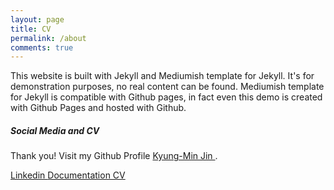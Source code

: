 ```yaml
---
layout: page
title: CV
permalink: /about
comments: true
---
```


<div class="row justify-content-between">
<div class="col-md-8 pr-5">

<p>This website is built with Jekyll and Mediumish template for Jekyll. It's for demonstration purposes, no real content can be found. Mediumish template for Jekyll is compatible with Github pages, in fact even this demo is created with Github Pages and hosted with Github.</p>

<!-- <p class="mb-5"><img class="shadow-lg" src="{{site.baseurl}}/assets/images/mediumish-jekyll-template.png" alt="jekyll template mediumish" /></p> -->
<!-- <h4>Documentation</h4>

<p>Please, read the docs <a href="https://bootstrapstarter.com/bootstrap-templates/template-mediumish-bootstrap-jekyll/">here</a>.</p>

<h4>Questions or bug reports?</h4>

<p>Head over to our <a href="https://github.com/wowthemesnet/mediumish-theme-jekyll">Github repository</a>!</p> -->

</div>

<div class="col-md-4">

<div class="sticky-top sticky-top-80">
<h5>Social Media and CV</h5>

<p>Thank you! Visit my Github Profile <a target="_blank" href="https://github.com/KyungMinJin">Kyung-Min Jin <i class="fa fa-github-square"></i></a>.</p>

<a target="_blank" href="https://www.linkedin.com/in/경민-%E2%80%8D진-34594b1b7/" class="btn btn-primary">Linkedin <i class="fa fa-linkedin-square"></i></a> <a target="_blank" href="https://kyungminjin.github.io/CV.pdf" class="btn btn-white">Documentation CV</a>

</div>
</div>
</div>
